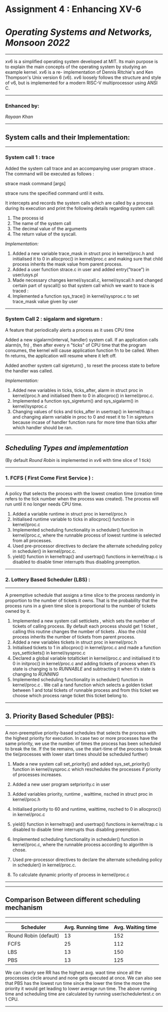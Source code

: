 # Assignment 4 : Enhancing XV-6

# *Operating Systems and Networks, Monsoon 2022*

---

xv6 is a simplified operating system developed at MIT. Its main purpose is to explain the main concepts of the operating system by studying an example kernel. xv6 is a re- implementation of Dennis Ritchie's and Ken Thompson's Unix version 6 (v6). xv6 loosely follows the structure and style of v6, but is implemented for a modern RISC-V multiprocessor using ANSI C.

---

### Enhanced by:
*Rayaan Khan*

---

## System calls and their Implementation:

---

### System call 1 : trace

Added the system call trace and an accompanying user program strace . The
command will be executed as follows :

strace mask command [args]

strace runs the specified command until it exits.

It intercepts and records the system calls which are called by a process during its
execution and print the following details regarding system call:

1. The process id
2. The name of the system call
3. The decimal value of the arguments
4. The return value of the syscall.

*Implementation:*

1. Added a new variable trace_mask in struct proc in kernel/proc.h and initialised it to 0 in allocproc() in kernel/proc.c and making sure that child process inherits the mask value from parent process.
2. Added a user function strace.c in user and added entry(”trace”) in user/usys.pl
3. Made necessary changes kernel/syscall.c, kernel/syscall.h and changed certain part of syscall() so that system call which we want to trace is traced :    
4. Implemented a function sys_trace() in kernel/sysproc.c to set trace_mask value given by user
---

### System Call 2 : sigalarm and sigreturn :

A feature that periodically alerts a process as it uses CPU time

Added a new sigalarm(interval, handler) system call. If an application
calls alarm(n, fn) , then after every n "ticks" of CPU time that the program consumes,
the kernel will cause application function fn to be called. When fn returns, the
application will resume where it left off.

Added another system call sigreturn() , to reset the process state to before the handler was called.

*Implementation:*

1. Added new variables in ticks, ticks_after, alarm in struct proc in kernel/proc.h and initialised them to 0 in allocproc() in kernel/proc.c.
2. Implemented a function sys_sigreturn() and sys_sigalarm() in kernel/sysproc.c
3. Changing values of ticks and ticks_after in usertrap() in kernel/trap.c and changing alarm variable in proc to 0 and reset it to 1 in sigreturn because incase of handler function runs for more time than ticks after which handler should be ran.
---

## *Scheduling Types and implementation*

(By default *Round Robin* is implemented in xv6 with time slice of 1 tick)

---

### 1. FCFS ( First Come First Service ) :

---

A policy that selects the process with the lowest creation time (creation time refers to the tick number when the process was created). The process will run until it no longer needs CPU time.

1. Added a variable runtime in struct proc in kernel/proc.h
2. Initialised runtime variable to ticks in allocproc() function in  kernel/proc.c 
3. Implemented scheduling functionality in scheduler() function in kernel/proc.c, where the runnable process of lowest runtime is selected from all processes.
4.  Used pre-processor directives to declare the alternate scheduling policy in scheduler() in kernel/proc.c.
5. yield() function in  kerneltrap() and usertrap() functions in kernel/trap.c is disabled to disable timer interrupts thus disabling preemption.
---

### 2. Lottery Based Scheduler (LBS) :

---

A preemptive schedule that assigns a time slice to the process randomly in proportion to the number of tickets it owns. That is the probability that the process runs in a given time slice is proportional to the number of tickets owned by it.

1. Implemented a new system call settickets , which sets the number of tickets of calling process. By default each process should get 1 ticket , calling this routine changes the number of tickets . Also the child process inherits the number of tickets from parent process.
2. Added a new variables tickets in struct proc in kernel/proc.h
3. Initialised tickets to 1 in allocproc() in kernel/proc.c and made a function sys_settickets() in kernel/sysproc.c
4. Declared a global variable totalticket in kernel/proc.c and initialised it to 0 in initproc() in kernel/proc.c and adding tickets of process when it’s state is changing is to *RUNNABLE* and subtracting it when it’s state is changing to *RUNNING*
5. Implemented scheduling functionality in scheduler() function in kernel/proc.c . We call a rand function which selects a golden ticket between 1 and total tickets of runnable process and from this ticket we choose which process range ticket this ticket belong to.
---

## 3. Priority Based Scheduler (PBS):

---

A non-preemptive priority-based schedules that selects the process with the highest priority for execution. In case two or more processes have the same priority, we use the number of times the process has been scheduled to break the tie. If the tie remains, use the start-time of the process to break the tie(processes with lower start times should be scheduled further)

1. Made a new system call set_priority() and added sys_set_priority() function in kernel/sysproc.c which reschedules the processes if priority of processes increases.
2. Added a new user program setpriority.c in user
3. Added variables priority, runtime , waittime, nsched in struct proc in kernel/proc.h
4. Initialised priority to 60 and runtime, waittime, nsched to 0 in allocproc() in kernel/proc.c
5. yield() function in  kerneltrap() and usertrap() functions in kernel/trap.c is disabled to disable timer interrupts thus disabling preemption.
6. Implemented scheduling functionality in scheduler() function in kernel/proc.c, where the runnable process according to algorithm is chose.
7. Used pre-processor directives to declare the alternate scheduling policy in scheduler() in kernel/proc.c. 

1. To calculate dynamic priority of process in kernel/proc.c
---
---
## Comparison Between different scheduling mechanism

---

| Scheduler | Avg. Running time | Avg. Waiting time |
| --- | --- | --- |
| Round Robin (default) | 13 | 152 |
| FCFS | 25 | 112 |
| LBS | 13 | 150 |
| PBS | 13 | 125 |
We can clearly see RR has the highest avg. waot time since all the proccesses circle around and none gets executed at once.
We can also see that PBS has the lowest run time since the lower the time the more the priority it would get leading to lower average run time.
The above running time and scheduling time are calculated by running user/schedulertest.c on 1 CPU.

---